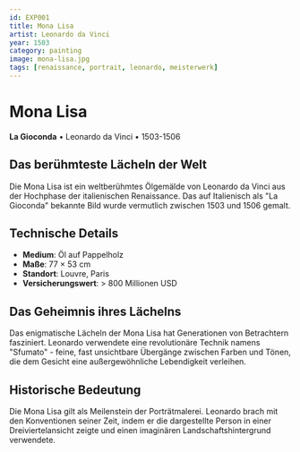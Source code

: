 ```yaml
---
id: EXP001
title: Mona Lisa
artist: Leonardo da Vinci  
year: 1503
category: painting
image: mona-lisa.jpg
tags: [renaissance, portrait, leonardo, meisterwerk]
---
```


# Mona Lisa

**La Gioconda** • Leonardo da Vinci • 1503-1506

## Das berühmteste Lächeln der Welt

Die Mona Lisa ist ein weltberühmtes Ölgemälde von Leonardo da Vinci aus der Hochphase der italienischen Renaissance. Das auf Italienisch als "La Gioconda" bekannte Bild wurde vermutlich zwischen 1503 und 1506 gemalt.

## Technische Details

- **Medium**: Öl auf Pappelholz
- **Maße**: 77 × 53 cm
- **Standort**: Louvre, Paris
- **Versicherungswert**: > 800 Millionen USD

## Das Geheimnis ihres Lächelns

Das enigmatische Lächeln der Mona Lisa hat Generationen von Betrachtern fasziniert. Leonardo verwendete eine revolutionäre Technik namens "Sfumato" - feine, fast unsichtbare Übergänge zwischen Farben und Tönen, die dem Gesicht eine außergewöhnliche Lebendigkeit verleihen.

## Historische Bedeutung

Die Mona Lisa gilt als Meilenstein der Porträtmalerei. Leonardo brach mit den Konventionen seiner Zeit, indem er die dargestellte Person in einer Dreiviertelansicht zeigte und einen imaginären Landschaftshintergrund verwendete.